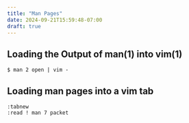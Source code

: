 ```yaml
---
title: "Man Pages"
date: 2024-09-21T15:59:48-07:00
draft: true
---
```


## Loading the Output of man(1) into vim(1)

```console
$ man 2 open | vim -
```

## Loading man pages into a vim tab

```console
:tabnew
:read ! man 7 packet
```
